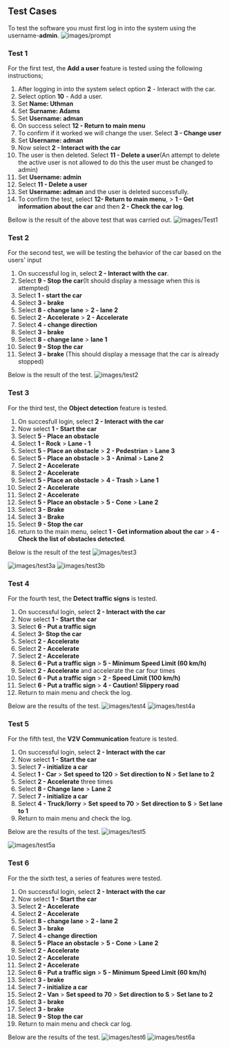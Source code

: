 ## Test Cases 

To test the software you must first log in into the system using the username-**admin**.
![images/prompt](images/prompt.PNG)

### Test 1
For the first test, the **Add a user** feature is tested using the following instructions;
1.  After logging in  into the system select option **2** - Interact with the car.
2.  Select option **10** - Add a user.
3.  Set **Name: Uthman**
4.  Set **Surname: Adams**
5.  Set **Username: adman**
6.  On success select **12 - Return to main menu**
7.  To confirm if it worked we will change the user. Select **3 - Change user**
8.  Set **Username: adman**
9.  Now select **2 - Interact with the car**
10. The user is then deleted. Select **11 - Delete a user**(An attempt to delete the active user is not allowed to do this the user must be changed to admin)
11. Set **Username: admin**
12. Select **11 - Delete a user**
13. Set **Username: adman** and the user is deleted successfully.
14. To confirm the test, select **12- Return to main menu**, > **1 - Get information about the car** and then **2 - Check the car log**.

Bellow is the result of the above test that was carried out.
![images/Test1](images/Test1.PNG)


### Test 2
For the second test, we will be testing the behavior of the car based on the users' input
1.  On successful log in, select **2 - Interact with the car**.
2.  Select **9 - Stop the car**(It should display a message when this is attempted)
3.  Select **1 - start the car**
4.  Select **3 - brake**
5.  Select **8 - change lane** > **2 - lane 2**
6.  Select **2 - Accelerate** > **2 - Accelerate**
7.  Select **4 - change direction**
8.  Select **3 - brake**
9.  Select **8 - change lane** > **lane 1**
10. Select **9 - Stop the car**
11. Select **3 - brake** (This should display a message that the car is already stopped)

Below is the result of the test.
![images/test2](images/test2.PNG)


### Test 3
For the third test, the **Object detection** feature is tested.
1.  On succesfull login, select **2 - Interact with the car**
2.  Now select **1 - Start the car**
3.  Select **5 - Place an obstacle**
4.  Select **1 - Rock** > **Lane - 1**
5.  Select **5 - Place an obstacle** > **2 - Pedestrian** > **Lane 3**
6.  Select **5 - Place an obstacle** > **3 - Animal** > **Lane 2**
7.  Select **2 - Accelerate**
8.  Select **2 - Accelerate**
9.  Select **5 - Place an obstacle** > **4 - Trash** > **Lane 1**
10. Select **2 - Accelerate**
11. Select **2 - Accelerate**
12. Select **5 - Place an obstacle** > **5 - Cone** > **Lane 2**
13. Select **3 - Brake**
14. Select **3 - Brake**
15. Select **9 - Stop the car** 
16. return to the main menu, select **1 - Get information about the car** > **4 - Check the list of obstacles detected**.

Below is the result of the test
![images/test3](images/test3.PNG)

![images/test3a](images/test3a.PNG)
![images/test3b](images/test3b.PNG)


### Test 4
For the fourth test, the **Detect traffic signs** is tested.
1.  On successful login, select **2 - Interact with the car**
2.  Now select **1 - Start the car**
3.  Select **6 - Put a traffic sign**
4.  Select **3- Stop the car**
5.  Select **2 - Accelerate**
6.  Select **2 - Accelerate**
7.  Select **2 - Accelerate**
8.  Select **6 - Put a traffic sign** > **5 - Minimum Speed Limit (60 km/h)**
9.  Select **2 - Accelerate** and accelerate the car four times
10. Select **6 - Put a traffic sign** > **2 - Speed Limit (100 km/h)**
11. Select **6 - Put a traffic sign** > **4 - Caution! Slippery road**
12. Return to main menu and check the log.

Below are the results of the test.
![images/test4](images/test4.PNG)
![images/test4a](images/test4a.PNG)


### Test 5
For the fifth test, the **V2V Communication** feature is tested.
1.  On successful login, select **2 - Interact with the car**
2.  Now select **1 - Start the car**
3.  Select **7 - initialize a car**
4.  Select **1 - Car** > **Set speed to 120** > **Set direction to N** > **Set lane to 2**
5.  Select **2 - Accelerate** three times
6.  Select **8 - Change lane** > **Lane 2**
7.  Select **7 - initialize a car**
8.  Select **4 - Truck/lorry** > **Set speed to 70** > **Set direction to S** > **Set lane to 1**
9.  Return to main menu and check the log.

Below are the results of the test.
![images/test5](images/test5.PNG)

![images/test5a](images/test5a.PNG)

### Test 6
For the the sixth test, a series of features were tested.
1.  On successful login, select **2 - Interact with the car**
2.  Now select **1 - Start the car**
3.  Select **2 - Accelerate**
4.  Select **2 - Accelerate**
5.  Select **8 - change lane** > **2 - lane 2**
6.  Select **3 - brake**
7.  Select **4 - change direction**
8. Select **5 - Place an obstacle** > **5 - Cone** > **Lane 2**
9. Select **2 - Accelerate**
10. Select **2 - Accelerate**
11. Select **2 - Accelerate**
12.  Select **6 - Put a traffic sign** > **5 - Minimum Speed Limit (60 km/h)**
13.  Select **3 - brake**
14.  Select **7 - initialize a car**
15.  Select **2 - Van** > **Set speed to 70** > **Set direction to S** > **Set lane to 2**
16.  Select **3 - brake**
17.  Select **3 - brake**
18. Select **9 - Stop the car** 
19. Return to main menu and check car log.

Below are the results of the test.
![images/test6](images/test6.PNG)
![images/test6a](images/test6a.PNG)



